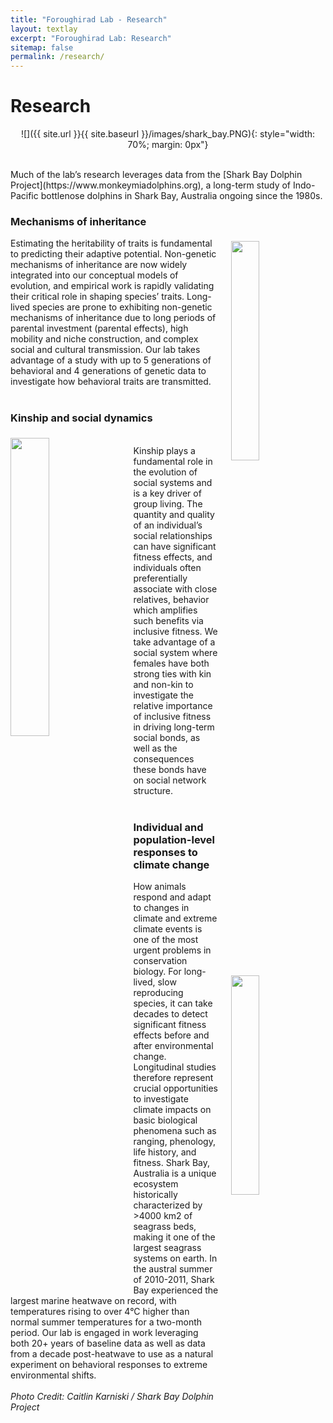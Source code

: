 ```yaml
---
title: "Foroughirad Lab - Research"
layout: textlay
excerpt: "Foroughirad Lab: Research"
sitemap: false
permalink: /research/
---
```


# Research
<p align="center">
![]({{ site.url }}{{ site.baseurl }}/images/shark_bay.PNG){: style="width: 70%; margin: 0px"}
  </p>
<br>
Much of the lab’s research leverages data from the [Shark Bay Dolphin Project](https://www.monkeymiadolphins.org), a long-term study of Indo-Pacific bottlenose dolphins in Shark Bay, Australia ongoing since the 1980s.


### Mechanisms of inheritance
<img src = "{{ site.url}}{{ site.baseurl}}/images/Figure1.png" class="img-responsive" width = "30%" style="float: right; margin: 5px 0px; padding-left: 20px" />

Estimating the heritability of traits is fundamental to predicting their adaptive potential. Non-genetic mechanisms of inheritance are now widely integrated into our conceptual models of evolution, and empirical work is rapidly validating their critical role in shaping species’ traits. Long-lived species are prone to exhibiting non-genetic mechanisms of inheritance due to long periods of parental investment (parental effects), high mobility and niche construction, and complex social and cultural transmission. Our lab takes advantage of a study with up to 5 generations of behavioral and 4 generations of genetic data to investigate how behavioral traits are transmitted.
<br><br>

### Kinship and social dynamics
<img src = "{{ site.url}}{{ site.baseurl}}/images/Picture1.png" class="img-responsive" width = "35%" style="float: left; margin: 5px 0px; padding-right: 20px" />

<br>
Kinship plays a fundamental role in the evolution of social systems and is a key driver of group living. The quantity and quality of an individual’s social relationships can have significant fitness effects, and individuals often preferentially associate with close relatives, behavior which amplifies such benefits via inclusive fitness. We take advantage of a social system where females have both strong ties with kin and non-kin to investigate the relative importance of inclusive fitness in driving long-term social bonds, as well as the consequences these bonds have on social network structure.
<br><br>

### Individual and population-level responses to climate change

<img src = "{{ site.url}}{{ site.baseurl}}/images/CBK_IMG_2410.jpg" class="img-responsive" width = "30%" style="float: right; margin: 0px 0px 20px; padding-left: 20px" />

How animals respond and adapt to changes in climate and extreme climate events is one of the most urgent problems in conservation biology. For long-lived, slow reproducing species, it can take decades to detect significant fitness effects before and after environmental change. Longitudinal studies therefore represent crucial opportunities to investigate climate impacts on basic biological phenomena such as ranging, phenology, life history, and fitness. Shark Bay, Australia is a unique ecosystem historically characterized by >4000 km2 of seagrass beds, making it one of the largest seagrass systems on earth. In the austral summer of 2010-2011, Shark Bay experienced the largest marine heatwave on record, with temperatures rising to over 4°C higher than normal summer temperatures for a two-month period. Our lab is engaged in work leveraging both 20+ years of baseline data as well as data from a decade post-heatwave to use as a natural experiment on behavioral responses to extreme environmental shifts.
<br><br>
*Photo Credit: Caitlin Karniski / Shark Bay Dolphin Project*
<br>
